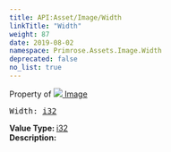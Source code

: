 ```yaml
---
title: API:Asset/Image/Width
linkTitle: "Width"
weight: 87
date: 2019-08-02
namespace: Primrose.Assets.Image.Width
deprecated: false
no_list: true
---
```

Property of <a href="/docs/api-reference/Class/Image"><img src="/icons/silk/default.png"/>&nbsp;Image</a>
<pre class="method-declaration">
Width: <a class="type" href="/docs/api-reference/System/Primitives#int32">i32</a></pre>
<b>Value Type: </b>
<a class="type" href="/docs/api-reference/System/Primitives#int32">i32</a>
<br/>
<b>Description: </b>